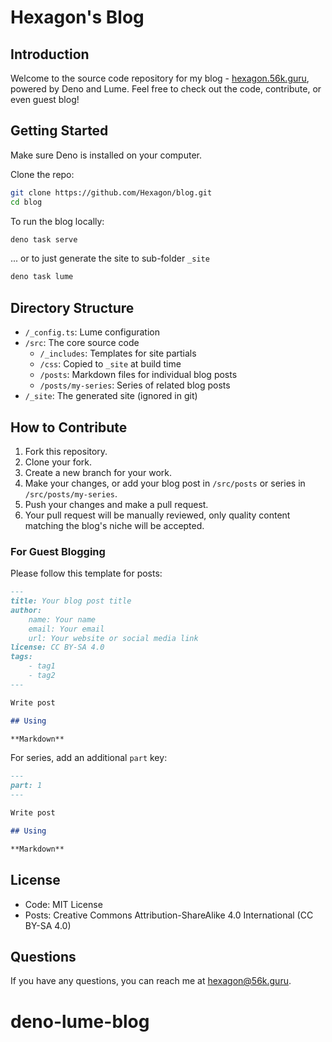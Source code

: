 # Hexagon's Blog

## Introduction

Welcome to the source code repository for my blog -
[hexagon.56k.guru](https://hexagon.56k.guru), powered by Deno and Lume. Feel
free to check out the code, contribute, or even guest blog!

## Getting Started

Make sure Deno is installed on your computer.

Clone the repo:

```bash
git clone https://github.com/Hexagon/blog.git
cd blog
```

To run the blog locally:

```bash
deno task serve
```

... or to just generate the site to sub-folder `_site`

```bash
deno task lume
```

## Directory Structure

- `/_config.ts`: Lume configuration
- `/src`: The core source code
  - `/_includes`: Templates for site partials
  - `/css`: Copied to `_site` at build time
  - `/posts`: Markdown files for individual blog posts
  - `/posts/my-series`: Series of related blog posts
- `/_site`: The generated site (ignored in git)

## How to Contribute

1. Fork this repository.
2. Clone your fork.
3. Create a new branch for your work.
4. Make your changes, or add your blog post in `/src/posts` or series in
   `/src/posts/my-series`.
5. Push your changes and make a pull request.
6. Your pull request will be manually reviewed, only quality content matching
   the blog's niche will be accepted.

### For Guest Blogging

Please follow this template for posts:

```markdown
---
title: Your blog post title
author:
    name: Your name
    email: Your email
    url: Your website or social media link
license: CC BY-SA 4.0
tags:
    - tag1
    - tag2
---

Write post

## Using

**Markdown**
```

For series, add an additional `part` key:

```markdown
---
part: 1
---

Write post

## Using

**Markdown**
```

## License

- Code: MIT License
- Posts: Creative Commons Attribution-ShareAlike 4.0 International (CC BY-SA
  4.0)

## Questions

If you have any questions, you can reach me at hexagon@56k.guru.
# deno-lume-blog
